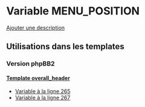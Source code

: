 # Variable MENU_POSITION
[Ajouter une description](https://fa-tvars.appspot.com/var/MENU_POSITION)

## Utilisations dans les templates

### Version phpBB2

#### [Template overall_header](subsilver/overall_header.md)
* [Variable &agrave; la ligne 265](../subsilver/overall_header.tpl#L265)
* [Variable &agrave; la ligne 267](../subsilver/overall_header.tpl#L267)
